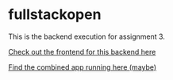 # fullstackopen 

This is the backend execution for assignment 3. 

[Check out the frontend for this backend here](https://github.com/evakristinat/fullstackopen-3-frontend)

[Find the combined app running here (maybe)](https://shrieking-skeleton-33953.herokuapp.com)


